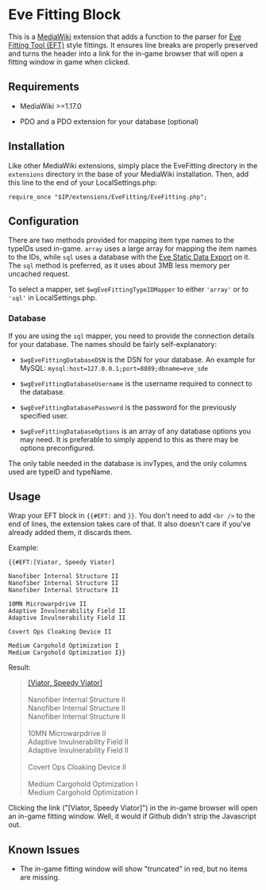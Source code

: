 # Eve Fitting Block

This is a [MediaWiki][mwiki] extension that adds a function to the parser for
[Eve Fitting Tool (EFT)][eft] style fittings. It ensures line breaks are
properly preserved and turns the header into a link for the in-game browser
that will open a fitting window in game when clicked.

[mwiki]:http://www.mediawiki.org/
[eft]: https://forums.eveonline.com/default.aspx?g=posts&t=24359

## Requirements

* MediaWiki >=1.17.0

* PDO and a PDO extension for your database (optional)

## Installation

Like other MediaWiki extensions, simply place the EveFitting directory in the
`extensions` directory in the base of your MediaWiki installation. Then, add
this line to the end of your LocalSettings.php:

    require_once "$IP/extensions/EveFitting/EveFitting.php";

## Configuration

There are two methods provided for mapping item type names to the typeIDs used
in-game. `array` uses a large array for mapping the item names to the IDs,
while `sql` uses a database with the [Eve Static Data Export][sde] on it. The
`sql` method is preferred, as it uses about 3MB less memory per uncached
request.

[sde]: http://community.eveonline.com/community/fansites/toolkit/

To select a mapper, set `$wgEveFittingTypeIDMapper` to either `'array'` or to
`'sql'` in LocalSettings.php.

### Database

If you are using the `sql` mapper, you need to provide the connection details
for your database. The names should be fairly self-explanatory:

* `$wgEveFittingDatabaseDSN` is the DSN for your database. An example for
  MySQL: `mysql:host=127.0.0.1;port=8889;dbname=eve_sde`

* `$wgEveFittingDatabaseUsername` is the username required to connect to the
  database.

* `$wgEveFittingDatabasePassword` is the password for the previously specified
  user.

* `$wgEveFittingDatabaseOptions` is an array of any database options you may
  need. It is preferable to simply append to this as there may be options
  preconfigured.

The only table needed in the database is invTypes, and the only columns used
are typeID and typeName.

## Usage

Wrap your EFT block in `{{#EFT:` and `}}`. You don't need to add `<br />` to
the end of lines, the extension takes care of that. It also doesn't care if
you've already added them, it discards them.

Example:

    {{#EFT:[Viator, Speedy Viator]
    
    Nanofiber Internal Structure II
    Nanofiber Internal Structure II
    Nanofiber Internal Structure II
    
    10MN Microwarpdrive II
    Adaptive Invulnerability Field II
    Adaptive Invulnerability Field II
    
    Covert Ops Cloaking Device II
    
    Medium Cargohold Optimization I
    Medium Cargohold Optimization I}}

Result:

> <p><a href="javascript:CCPEVE.showFitting('12743:2605;3:12076;1:2281;2:11578;1:31119;2:')">[Viator, Speedy Viator]</a><br /><br />Nanofiber Internal Structure II<br />Nanofiber Internal Structure II<br />Nanofiber Internal Structure II<br /><br />10MN Microwarpdrive II<br />Adaptive Invulnerability Field II<br />Adaptive Invulnerability Field II<br /><br />Covert Ops Cloaking Device II<br /><br />Medium Cargohold Optimization I<br />Medium Cargohold Optimization I
</p>

Clicking the link ("[Viator, Speedy Viator]") in the in-game browser will
open an in-game fitting window. Well, it would if Github didn't strip the
Javascript out.


## Known Issues

* The in-game fitting window will show "truncated" in red, but no items are
  missing.

